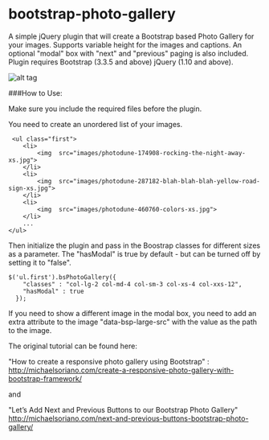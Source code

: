 # bootstrap-photo-gallery

A simple jQuery plugin that will create a Bootstrap based Photo Gallery for your images. Supports variable height for the images and captions. An optional "modal" box with "next" and "previous" paging is also included. Plugin requires Bootstrap (3.3.5 and above) jQuery (1.10 and above). 

![alt tag](http://michaelsoriano.com/wp-content/uploads/2013/11/bootstrap-gallery-demo.gif)

###How to Use:

Make sure you include the required files before the plugin. 

You need to create an unordered list of your images. 

```
 <ul class="first">
    <li>
        <img  src="images/photodune-174908-rocking-the-night-away-xs.jpg">
    </li>
    <li>
        <img  src="images/photodune-287182-blah-blah-blah-yellow-road-sign-xs.jpg">
    </li>
    <li>
        <img  src="images/photodune-460760-colors-xs.jpg">
    </li>
    ...
</ul>

```

Then initialize the plugin and pass in the Boostrap classes for different sizes as a parameter. The "hasModal" is true by default - but can be turned off by setting it to "false". 

```
$('ul.first').bsPhotoGallery({
    "classes" : "col-lg-2 col-md-4 col-sm-3 col-xs-4 col-xxs-12",
    "hasModal" : true
  });
```

If you need to show a different image in the modal box, you need to add an extra attribute to the image "data-bsp-large-src" with the value as the path to the image.

The original tutorial can be found here: 

"How to create a responsive photo gallery using Bootstrap" :
http://michaelsoriano.com/create-a-responsive-photo-gallery-with-bootstrap-framework/

and

"Let’s Add Next and Previous Buttons to our Bootstrap Photo Gallery"
http://michaelsoriano.com/next-and-previous-buttons-bootstrap-photo-gallery/

